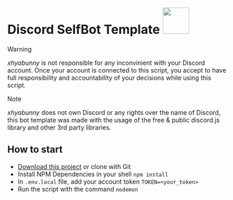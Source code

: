 # Discord SelfBot Template <img src="https://github.com/user-attachments/assets/774c3d86-c7cc-4038-bb32-4022ba685c4c"  width="60" height="60" />
> [!WARNING]
> *xhyabunny* is not responsible for any inconvinient with your Discord account.
> Once your account is connected to this script, you accept to have full responsibility and accountability of your decisions while using this script.

> [!NOTE]
> *xhyabunny* does not own Discord or any rights over the name of Discord, this bot template was made with the usage of the free & public discord.js library and other 3rd party libraries.

## How to start
- [Download this project](https://github.com/xhyabunny/discord-selfbot-template/archive/refs/heads/main.zip) or clone with Git
- Install NPM Dependencies in your shell `npm install`
- In `.env.local` file, add your account token `TOKEN=<your_token>` 
- Run the script with the command `nodemon`